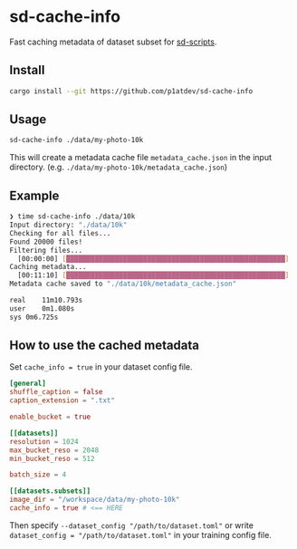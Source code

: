 
# sd-cache-info

Fast caching metadata of dataset subset for [sd-scripts](https://github.com/kohya-ss/sd-scripts).

## Install

```bash
cargo install --git https://github.com/p1atdev/sd-cache-info
```

## Usage

```bash
sd-cache-info ./data/my-photo-10k
```

This will create a metadata cache file `metadata_cache.json` in the input directory. (e.g. `./data/my-photo-10k/metadata_cache.json`)


## Example

```bash
❯ time sd-cache-info ./data/10k 
Input directory: "./data/10k"
Checking for all files...
Found 20000 files!
Filtering files...
  [00:00:00] [██████████████████████████████████████████████████████]   20000/20000  Found 10000 images with captions
Caching metadata...
  [00:11:10] [██████████████████████████████████████████████████████]   10000/10000  Saving metadata cache...
Metadata cache saved to "./data/10k/metadata_cache.json"

real	11m10.793s
user	0m1.080s
sys	0m6.725s
```


## How to use the cached metadata

Set `cache_info = true` in your dataset config file.

```toml
[general]
shuffle_caption = false
caption_extension = ".txt"

enable_bucket = true

[[datasets]]
resolution = 1024
max_bucket_reso = 2048
min_bucket_reso = 512

batch_size = 4

[[datasets.subsets]]
image_dir = "/workspace/data/my-photo-10k"
cache_info = true # <== HERE
```

Then specify `--dataset_config "/path/to/dataset.toml"` or write `dataset_config = "/path/to/dataset.toml"` in your training config file.

